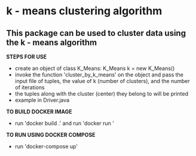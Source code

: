 k - means clustering algorithm
=====================

This package can be used to cluster data using the k - means algorithm
---------------------


**STEPS FOR USE**

- create an object of class K_Means: K_Means k = new K_Means()
- invoke the function 'cluster_by_k_means' on the object and pass the input file of tuples, the value of k (number of clusters), and the number of iterations
- the tuples along with the cluster (center) they belong to will be printed
- example in Driver.java 

**TO BUILD DOCKER IMAGE**

- run 'docker build .' and run 'docker run <Image ID>'

**TO RUN USING DOCKER COMPOSE**

- run 'docker-compose up'





